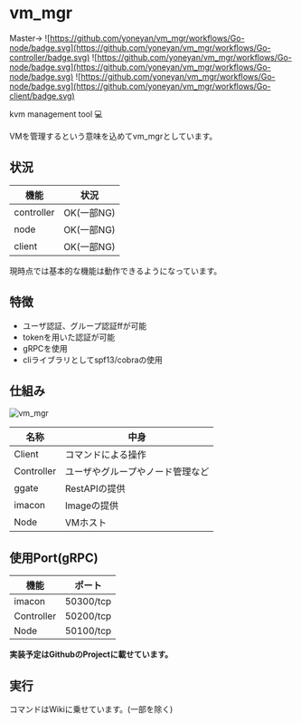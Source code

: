 # vm_mgr
Master->
![https://github.com/yoneyan/vm_mgr/workflows/Go-node/badge.svg](https://github.com/yoneyan/vm_mgr/workflows/Go-controller/badge.svg)
![https://github.com/yoneyan/vm_mgr/workflows/Go-node/badge.svg](https://github.com/yoneyan/vm_mgr/workflows/Go-node/badge.svg)
![https://github.com/yoneyan/vm_mgr/workflows/Go-node/badge.svg](https://github.com/yoneyan/vm_mgr/workflows/Go-client/badge.svg)  

kvm management tool :computer:

VMを管理するという意味を込めてvm_mgrとしています。   

## 状況
|機能|状況|
|---|---|
|controller|OK(一部NG)|
|node|OK(一部NG)|
|client|OK(一部NG)|
現時点では基本的な機能は動作できるようになっています。  

## 特徴
* ユーザ認証、グループ認証ffが可能
* tokenを用いた認証が可能
* gRPCを使用
* cliライブラリとしてspf13/cobraの使用

## 仕組み
![vm_mgr](https://user-images.githubusercontent.com/40447529/76900943-a6940100-68dd-11ea-9d1c-801bdecbb7f1.png)  

|名称|中身|
|---|---|
|Client|コマンドによる操作|
|Controller|ユーザやグループやノード管理など|
|ggate|RestAPIの提供|  
|imacon|Imageの提供|  
|Node|VMホスト|

## 使用Port(gRPC)
|機能|ポート|
|---|---|
|imacon|50300/tcp|
|Controller|50200/tcp|
|Node| 50100/tcp|

**実装予定はGithubのProjectに載せています。**

## 実行
コマンドはWikiに乗せています。(一部を除く)